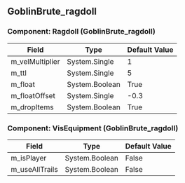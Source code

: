 ## GoblinBrute_ragdoll

### Component: Ragdoll (GoblinBrute_ragdoll)

|Field|Type|Default Value|
|---|---|---|
|m_velMultiplier|System.Single|1|
|m_ttl|System.Single|5|
|m_float|System.Boolean|True|
|m_floatOffset|System.Single|-0.3|
|m_dropItems|System.Boolean|True|

### Component: VisEquipment (GoblinBrute_ragdoll)

|Field|Type|Default Value|
|---|---|---|
|m_isPlayer|System.Boolean|False|
|m_useAllTrails|System.Boolean|False|


